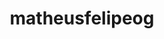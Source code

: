 ---
title: matheusfelipeog
github: https://github.com/matheusfelipeog
mode: dark
transition: 3s
archetype:
  - Little Bit of Everything
---